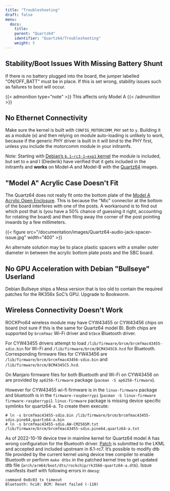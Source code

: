 ```yaml
---
title: "Troubleshooting"
draft: false
menu:
  docs:
    title:
    parent: "Quartz64"
    identifier: "Quartz64/Troubleshooting"
    weight: 5
---
```


## Stability/Boot Issues With Missing Battery Shunt

If there is no battery plugged into the board, the jumper labelled "ON/OFF_BATT" must be in place. If this is set wrong, stability issues such as failures to boot will occur.

{{< admonition type="note" >}}
 This affects only Model A
{{< /admonition >}}

## No Ethernet Connectivity

Make sure the kernel is built with `CONFIG_MOTORCOMM_PHY` set to `y`. Building it as a module (`m`) and then relying on module auto-loading is unlikely to work, because if the generic PHY driver is built in it will bind to the PHY first, unless you include the motorcomm module in your initramfs.

Note: Starting with [Debian’s `6.1~rc3-1~exp1` kernel](https://salsa.debian.org/kernel-team/linux/-/merge_requests/551) the module is included, but set to `m` and I (Diederik) have verified that it gets included in the initramfs and **works** on Model-A and Model-B with the [Quartz64](/documentation/Quartz64/Software/Releases/#plebian) images.

## "Model A" Acrylic Case Doesn't Fit

The Quartz64 does not really fit onto the bottom plate of the [Model A Acrylic Open Enclosure](/documentation//Accessories/Cases/Model_A_Acrylic_Open_Enclosure). This is because the "Mic" connector at the bottom of the board interferes with one of the posts. A workaround is to find out which post that is (you have a 50% chance of guessing it right, accounting for rotating the board) and then filing away the corner of the post pointing inwards by a few millimeters.

{{< figure src="/documentation/images/Quartz64-audio-jack-spacer-issue.jpg" width="400" >}}

An alternate solution may be to place plastic spacers with a smaller outer diameter in between the acrylic bottom plate posts and the SBC board.

## No GPU Acceleration with Debian "Bullseye" Userland

Debian Bullseye ships a Mesa version that is too old to contain the required patches for the RK356x SoC’s GPU. Upgrade to Bookworm.

## Wireless Connectivity Doesn't Work

ROCKPro64 wireless module may have CYW43455 or CYW43456 chips on board (not sure if this is the same for Quartz64 model B). Both chips are supported by `brcmfmac` Wi-Fi driver and `btbcm` Bluetooth driver.

For CYW43455 drivers attempt to load `/lib/firmware/brcm/brcmfmac43455-sdio.bin` for Wi-Fi and `/lib/firmware/brcm/BCM4345C0.hcd` for Bluetooth. Corresponding firmware files for CYW43456 are `/lib/firmware/brcm/brcmfmac43456-sdio.bin` and `/lib/firmware/brcm/BCM4345C5.hcd`.

On Manjaro firmware files for both Bluetooth and Wi-Fi on CYW43456 on are provided by `ap6256-firmware` package (`pacman -S ap6256-firmware`).

However for CYW43455 wi-fi firmware is in the `linux-firmware` package and bluetooth is in the `firmware-raspberrypi` (`pacman -S linux-firmware firmware-raspberrypi`). `linux-firmware` package is missing device specific symlinks for quartz64-a. To create them execute:

```console
# ln -s brcmfmac43455-sdio.bin /lib/firmware/brcm/brcmfmac43455-sdio.pine64,quartz64-a.bin
# ln -s brcmfmac43455-sdio.AW-CM256SM.txt /lib/firmware/brcm/brcmfmac43455-sdio.pine64,quartz64-a.txt
```

As of 2022-10-19 device tree in mainline kernel for Quartz64 model A has wrong configuration for the Bluetooth driver. [Patch](https://patchwork.kernel.org/project/linux-rockchip/patch/20220926125350.64783-1-leo@nabam.net/) is submitted to the LKML and accepted and included upstream in 6.1-rc7. It’s possible to modify dtb file provided by the current kernel using device tree compiler to enable Bluetooth or perform `make dtbs` in the patched kernel tree to get updated dtb file (`arch/arm64/boot/dts/rockchip/rk3566-quartz64-a.dtb`). Issue manifests itself with following errors in `dmesg`:

```
command 0x0c03 tx timeout
Bluetooth: hci0: BCM: Reset failed (-110)
```